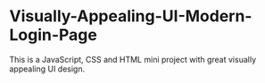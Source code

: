 # Visually-Appealing-UI-Modern-Login-Page
This is a JavaScript, CSS and HTML mini project with great visually appealing UI design.
